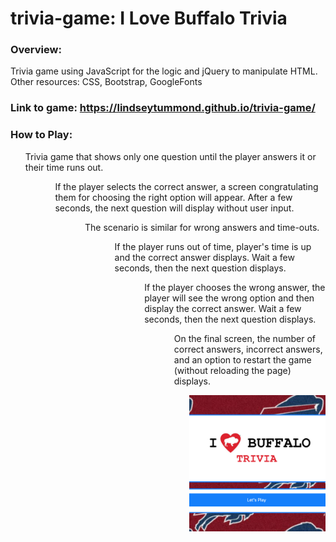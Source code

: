 # trivia-game: I Love Buffalo Trivia

### Overview:

Trivia game using JavaScript for the logic and jQuery to manipulate HTML.
Other resources: CSS, Bootstrap, GoogleFonts

### Link to game: https://lindseytummond.github.io/trivia-game/

### How to Play:

<ul> 
  Trivia game that shows only one question until the player answers it or their time runs out.
<ul>
<ul>
  If the player selects the correct answer, a screen congratulating them for choosing the right option will appear. After a few seconds, the next question will display without user input.
<ul>
<ul>
  The scenario is similar for wrong answers and time-outs.
<ul>
<ul>
  If the player runs out of time, player's time is up and the correct answer displays. Wait a few seconds, then the next question displays.
<ul>
<ul>
  If the player chooses the wrong answer, the player will see the wrong option and then display the correct answer. Wait a few seconds, then the next question displays.
<ul>
<ul>
  On the final screen, the number of correct answers, incorrect answers, and an option to restart the game (without reloading the page) displays.
<ul>

<a href="https://lindseytummond.github.io/trivia-game/">
  <img src="assets/images/portfolio-image.png">
</a>
